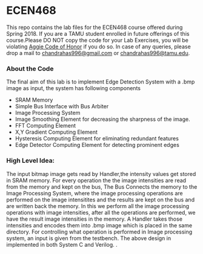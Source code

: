 # ECEN468
This repo contains the lab files for the ECEN468 course offered during Spring 2018. If you are a TAMU student enrolled in future
offerings of this course.Please DO NOT copy the code for your Lab Exercises, you  will be violating [Aggie Code of Honor](https://aggiehonor.tamu.edu/Rules-and-Procedures/Rules/Honor-System-Rules) if you do so. In case of any queries, please drop a mail to [chandrahas996@gmail.com](mailto:chandrahas996@gmail.com) or [chandrahas996@tamu.edu](mailto:chandrahas996@tamu.edu).

### About the Code
The final aim of this lab is to implement Edge Detection System with a .bmp image as input, the system has following components
 - SRAM Memory
 - Simple Bus Interface with Bus Arbiter
 - Image Processing System
  - Image Smoothing Element for decreasing the sharpness of the image.
  - FFT Computing Element
  - X,Y Gradient Computing Element
  - Hysteresis Computing Element for eliminating redundant features
  - Edge Detector Computing Element for detecting prominent edges
  
  ### High Level Idea:
  The input bitmap image gets read by Handler,the intensity values get stored in SRAM memory. For every operation the the image intensities are read from the memory and kept on the bus, The Bus Connects the memory to the Image Processing System, where the image processing operations are performed on the image intensitites and the results are kept on the bus and are written back the memory. In this we perform all the image processing operations with image intensities, after all the operations are performed, we have the result image intensities in the memory. A Handler takes those intensities and encodes them into .bmp image which is placed in the same directory. For controlling what operation is performed in Image processing system, an input is given from the testbench. The above design in implemented in both System C and Verilog. 
. 
